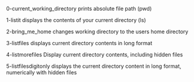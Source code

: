 0-current_working_directory
prints absolute file path (pwd)

1-listit
displays the contents of your current directory (ls)

2-bring_me_home
changes working directory to the users home directory

3-listfiles
displays current directory contents in long format

4-listmorefiles
Display current directory contents, including hidden files

5-listfilesdigitonly
displays the current directory content in long format, numerically with hidden files

